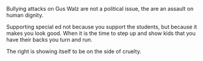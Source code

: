 Bullying attacks on Gus Walz are not a political issue, the are an assault on human dignity.

Supporting special ed not because you support the students, but because it makes you look good. When it is the time to step up and show kids that you have their backs you turn and run.

The right is showing itself to be on the side of cruelty.
